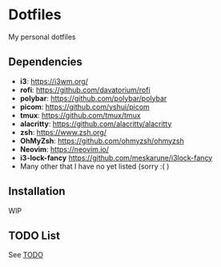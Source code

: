 # Dotfiles

My personal dotfiles

## Dependencies

- **i3**: <https://i3wm.org/>
- **rofi**: <https://github.com/davatorium/rofi>
- **polybar**: https://github.com/polybar/polybar
- **picom**: https://github.com/yshui/picom
- **tmux**: https://github.com/tmux/tmux
- **alacritty**: https://github.com/alacritty/alacritty
- **zsh**: https://www.zsh.org/
- **OhMyZsh**: https://github.com/ohmyzsh/ohmyzsh
- **Neovim**: https://neovim.io/
- **i3-lock-fancy** https://github.com/meskarune/i3lock-fancy
- Many other that I have no yet listed (sorry :( )

## Installation

WIP

## TODO List

See [TODO](TODO.md)

